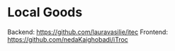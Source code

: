 # Local Goods

Backend: https://github.com/lauravasilie/itec
Frontend: https://github.com/nedaKaighobadi/iTroc
